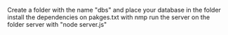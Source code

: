 Create a folder with the name "dbs" and place your database in the folder
install the dependencies on pakges.txt with nmp
run the server on the folder server with "node server.js"
